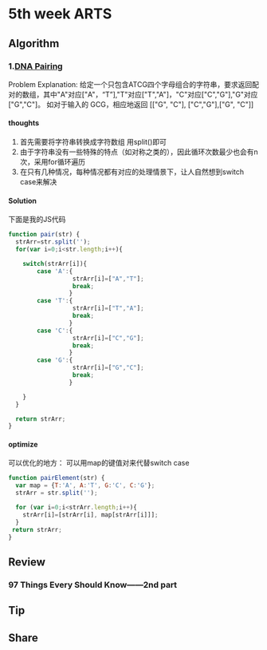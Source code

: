 # 5th week ARTS
## Algorithm
### 1.[DNA Pairing](https://forum.freecodecamp.org/t/freecodecamp-algorithm-challenge-guide-dna-pairing/16009)
Problem Explanation:
给定一个只包含ATCG四个字母组合的字符串，要求返回配对的数组，其中"A"对应["A"，“T”],"T"对应["T","A"]，"C"对应["C","G"],"G"对应["G","C"]。
如对于输入的 GCG，相应地返回 [["G", "C"], ["C","G"],["G", "C"]]

#### thoughts
1. 首先需要将字符串转换成字符数组 用split()即可
2. 由于字符串没有一些特殊的特点（如对称之类的），因此循环次数最少也会有n次，采用for循环遍历
3. 在只有几种情况，每种情况都有对应的处理情景下，让人自然想到switch case来解决

#### Solution
下面是我的JS代码
```javaScript
function pair(str) {
  strArr=str.split('');
  for(var i=0;i<str.length;i++){

    switch(strArr[i]){
        case 'A':{
                  strArr[i]=["A","T"];
                  break;
                 }
        case 'T':{
                  strArr[i]=["T","A"];
                  break;
                 }
        case 'C':{
                  strArr[i]=["C","G"];
                  break;
                 }
        case 'G':{
                  strArr[i]=["G","C"];
                  break;
                 }

    }
  }

  return strArr;
}
```

#### optimize
可以优化的地方：
可以用map的键值对来代替switch case
```javaScript
function pairElement(str) {
  var map = {T:'A', A:'T', G:'C', C:'G'};
  strArr = str.split('');

  for (var i=0;i<strArr.length;i++){
    strArr[i]=[strArr[i], map[strArr[i]]];
  }
 return strArr;
}
```

## Review
### 97 Things Every Should Know——2nd part
#### []()



## Tip
###


## Share
